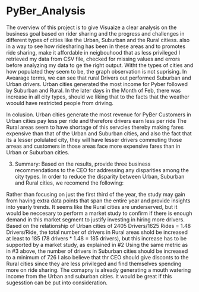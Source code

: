 # PyBer_Analysis 
The overview of this project is to give Visuaize a clear analysis on the business goal based on rider sharing and the progress and challenges in different types of cities like the Urban, Suburban and the Rural citiess. also in a way to see how ridesharing has been in these areas and to promotes ride sharing, make it affordable in neigbouhood that as less privileged
I retrieved my data from CSV file, checked for missing values and errors before analyzing my data to ge the right output. 
Witht the types of cities and how populated they seem to be, the graph observation is not suprising. 
In Avearage terms, we can see that rural Drivers out performed Suburban and Urban drivers.
Urban cities generated the most income for Pyber followed by Suburban and Rural. 
In the later days in the Month of Feb, there was increase in all city types, should we liking that to the facts that the weather woould have restricted people from driving. 

In colusion.
Urban cities generate the most revenue for PyBer
Customers in Urban cities pay less per ride and therefore drivers earn less per ride
The Rural areas seem to have shortage of this servcies thereby making fares expensive than that of the Urban and Suburban cities, and also the fact that its a lesser polulated city, they will have lesser drivers commuting those arreas and customers in those areas face more expensive fares than in Urban or Suburban cities.

3. Summary: Based on the results, provide three business recommendations to the CEO for addressing any disparities among the city types.
In order to reduce the disparity between Urban, Suburban and Rural cities, we recomend the following:

Rather than focusing on just the first third of the year, the study may gain from having extra data points that span the entire year and provide insights into yearly trends.
It seems like the Rural cities are underserved, but it would be neccesary to perform a market study to confirm if there is enough demand in this market segment to justify investing in hiring more drivers.
Based on the relationship of Urban cities of 2405 Drivers/1625 Rides = 1.48 Drivers/Ride, the total number of drivers in Rural areas shold be increased at least to 185 (78 drivers * 1.48 = 185 drivers), but this increase has to be supported by a market study, as explained in #2
Using the same metric as in #3 above, the number of drivers in Suburban cities should be increased to a minimum of 726
I also believe that thr CEO should give disconts to the Rural cities since they are less privileged and find themselves spending more on ride sharing. The comapny is already generating a mouth watering income from the Urban and suburban cities. it would be great if this sugesstion can be put into consideration. 
